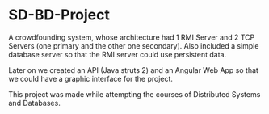 # SD-BD-Project
A crowdfounding system, whose architecture had 1 RMI Server and 2 TCP Servers (one primary and the other one secondary). Also included a simple database server so that the RMI server could use persistent data.

Later on we created an API (Java struts 2) and an Angular Web App so that we could have a graphic interface for the project.

This project was made while attempting the courses of Distributed Systems and Databases.
